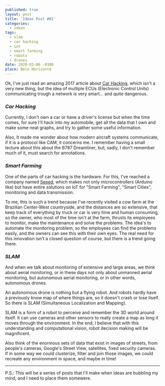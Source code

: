 ```yaml
---
published: true
layout: post
title: 'Ideas Post #01'
categories:
  - ideas
tags:
  - slam
  - car hacking
  - iot
  - smart farming
  - robots
  - drones
date: 2020-03-06 -0300
place: Belo Horizonte
---
```


Ok, I've just read an amazing 2017 article about [Car Hacking](https://www.freecodecamp.org/news/hacking-cars-a-guide-tutorial-on-how-to-hack-a-car-5eafcfbbb7ec/), which isn't a very new thing, but the idea of multiple ECUs (Electronic Control Units) communicating trough a network is very smart... and quite dangerous.

### _Car Hacking_

Currently, I don't own a car or have a driver's license but when the time comes, for sure I'll hack into my automobile, get all the data that I own and make some neat graphs, and try to gather some useful information.

Also, It made me wonder about how modern aircraft systems communicate, if it is a protocol like CAM, it concerns me. I remember having a small lecture about this about the B787 Dreamliner, but, sadly, I don't remember much of it, must search for annotations.

### _Smart Farming_

One of the parts of car hacking is the hardware. For this, I've reached a company named [Seeed](https://www.seeed.cc/), which makes not only microcontrollers (Arduino like) but have entire solutions on IoT for "Smart Farming", "Smart Cities", monitoring and data transmission.

To me, this is such a trend because I've recently visited a cow farm at the Brazilian Center-West countryside, and the distances are so extensive, that keep track of everything by truck or car is very time and human consuming, so the owner, who most of the time isn't at the farm, thrusts its employees to monitor, make the maintenance and solve the problems. The idea's to automate the monitoring problem, so the employees can find the problems easily, and the owners can see this with their own eyes. The real need for this innovation isn't a closed question of course, but there is a trend going there.

### _SLAM_

And when we talk about monitoring of extensive and large areas, we think about aerial monitoring, or in these days not only about unmanned aerial monitoring, but autonomous aerial monitoring, or in other words, autonomous drones.

An autonomous drone is nothing but a flying robot. And robots hardly have a previously know map of where things are, so it doesn't crash or lose itself. So there is SLAM (Simultaneous Localization and Mapping).

SLAM is a form of a robot to perceive and remember the 3D world around itself. It can use cameras and other sensors to really create a map as long it moves through the environment. In the end, I believe that with this understanding and computational vision, robot decision making will be magnificent.

Also think of the enormous sets of data that exist in images of streets, from people's cameras, Google's Street View, satellites, fixed security cameras. If in some way we could clusterize, filter and join those images, we could recreate any environment in space, and maybe in time!

---

P.S.:
This will be a series of posts that I'll make when ideas are bubbling my mind, and I need to place them somewere.
